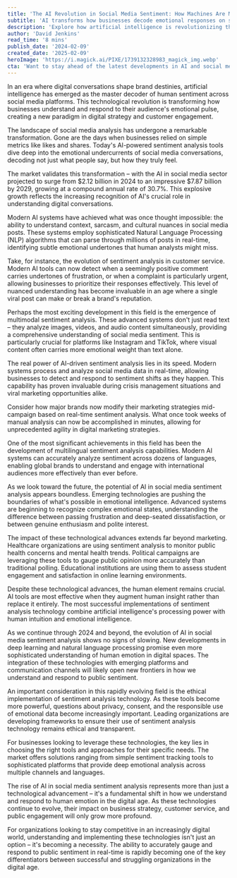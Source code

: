 ```yaml
---
title: 'The AI Revolution in Social Media Sentiment: How Machines Are Mastering the Art of Understanding Human Emotion'
subtitle: 'AI transforms how businesses decode emotional responses on social media'
description: 'Explore how artificial intelligence is revolutionizing the understanding of social media sentiment, enabling businesses to decode emotional responses with unprecedented accuracy and speed. Discover the technological advances in sentiment analysis that are transforming digital strategy and customer engagement.'
author: 'David Jenkins'
read_time: '8 mins'
publish_date: '2024-02-09'
created_date: '2025-02-09'
heroImage: 'https://i.magick.ai/PIXE/1739132328983_magick_img.webp'
cta: 'Want to stay ahead of the latest developments in AI and social media analytics? Follow us on LinkedIn for expert insights and industry updates that will keep you at the forefront of digital innovation!'
---
```


In an era where digital conversations shape brand destinies, artificial intelligence has emerged as the master decoder of human sentiment across social media platforms. This technological revolution is transforming how businesses understand and respond to their audience's emotional pulse, creating a new paradigm in digital strategy and customer engagement.

The landscape of social media analysis has undergone a remarkable transformation. Gone are the days when businesses relied on simple metrics like likes and shares. Today's AI-powered sentiment analysis tools dive deep into the emotional undercurrents of social media conversations, decoding not just what people say, but how they truly feel.

The market validates this transformation – with the AI in social media sector projected to surge from $2.12 billion in 2024 to an impressive $7.87 billion by 2029, growing at a compound annual rate of 30.7%. This explosive growth reflects the increasing recognition of AI's crucial role in understanding digital conversations.

Modern AI systems have achieved what was once thought impossible: the ability to understand context, sarcasm, and cultural nuances in social media posts. These systems employ sophisticated Natural Language Processing (NLP) algorithms that can parse through millions of posts in real-time, identifying subtle emotional undertones that human analysts might miss.

Take, for instance, the evolution of sentiment analysis in customer service. Modern AI tools can now detect when a seemingly positive comment carries undertones of frustration, or when a complaint is particularly urgent, allowing businesses to prioritize their responses effectively. This level of nuanced understanding has become invaluable in an age where a single viral post can make or break a brand's reputation.

Perhaps the most exciting development in this field is the emergence of multimodal sentiment analysis. These advanced systems don't just read text – they analyze images, videos, and audio content simultaneously, providing a comprehensive understanding of social media sentiment. This is particularly crucial for platforms like Instagram and TikTok, where visual content often carries more emotional weight than text alone.

The real power of AI-driven sentiment analysis lies in its speed. Modern systems process and analyze social media data in real-time, allowing businesses to detect and respond to sentiment shifts as they happen. This capability has proven invaluable during crisis management situations and viral marketing opportunities alike.

Consider how major brands now modify their marketing strategies mid-campaign based on real-time sentiment analysis. What once took weeks of manual analysis can now be accomplished in minutes, allowing for unprecedented agility in digital marketing strategies.

One of the most significant achievements in this field has been the development of multilingual sentiment analysis capabilities. Modern AI systems can accurately analyze sentiment across dozens of languages, enabling global brands to understand and engage with international audiences more effectively than ever before.

As we look toward the future, the potential of AI in social media sentiment analysis appears boundless. Emerging technologies are pushing the boundaries of what's possible in emotional intelligence. Advanced systems are beginning to recognize complex emotional states, understanding the difference between passing frustration and deep-seated dissatisfaction, or between genuine enthusiasm and polite interest.

The impact of these technological advances extends far beyond marketing. Healthcare organizations are using sentiment analysis to monitor public health concerns and mental health trends. Political campaigns are leveraging these tools to gauge public opinion more accurately than traditional polling. Educational institutions are using them to assess student engagement and satisfaction in online learning environments.

Despite these technological advances, the human element remains crucial. AI tools are most effective when they augment human insight rather than replace it entirely. The most successful implementations of sentiment analysis technology combine artificial intelligence's processing power with human intuition and emotional intelligence.

As we continue through 2024 and beyond, the evolution of AI in social media sentiment analysis shows no signs of slowing. New developments in deep learning and natural language processing promise even more sophisticated understanding of human emotion in digital spaces. The integration of these technologies with emerging platforms and communication channels will likely open new frontiers in how we understand and respond to public sentiment.

An important consideration in this rapidly evolving field is the ethical implementation of sentiment analysis technology. As these tools become more powerful, questions about privacy, consent, and the responsible use of emotional data become increasingly important. Leading organizations are developing frameworks to ensure their use of sentiment analysis technology remains ethical and transparent.

For businesses looking to leverage these technologies, the key lies in choosing the right tools and approaches for their specific needs. The market offers solutions ranging from simple sentiment tracking tools to sophisticated platforms that provide deep emotional analysis across multiple channels and languages.

The rise of AI in social media sentiment analysis represents more than just a technological advancement – it's a fundamental shift in how we understand and respond to human emotion in the digital age. As these technologies continue to evolve, their impact on business strategy, customer service, and public engagement will only grow more profound.

For organizations looking to stay competitive in an increasingly digital world, understanding and implementing these technologies isn't just an option – it's becoming a necessity. The ability to accurately gauge and respond to public sentiment in real-time is rapidly becoming one of the key differentiators between successful and struggling organizations in the digital age.